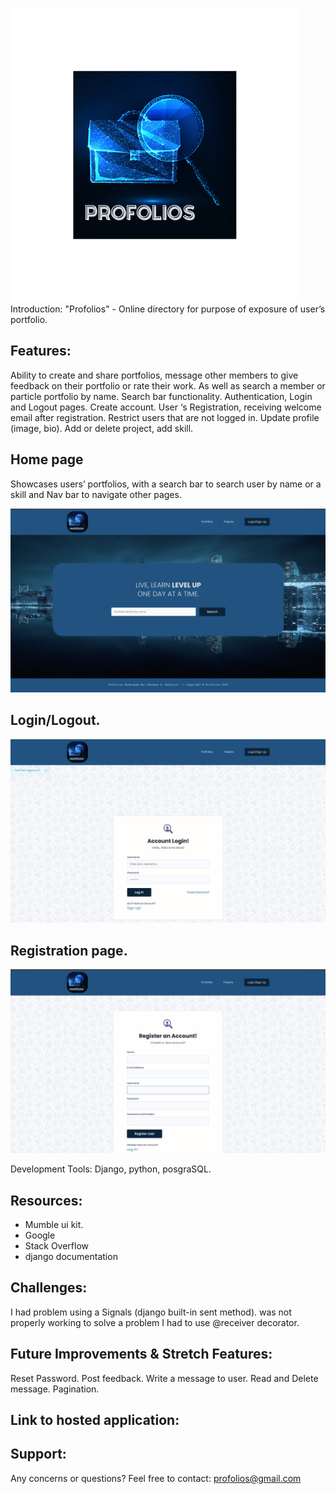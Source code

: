 
![](static//images/logo3.png)
Introduction: "Profolios" -
  Online directory for purpose of exposure
of user’s portfolio. 

## Features:

Ability to create and share portfolios, message other members to give feedback on their portfolio or rate their work. As well as search a member or particle portfolio by name. 
Search bar functionality. 
Authentication, Login and Logout pages.
Create account. 
User ‘s Registration, receiving welcome email after registration. 
Restrict users that are not logged in. 
Update profile (image, bio).
Add or delete project, add skill. 



## Home page 
Showcases users’ portfolios, with a search bar to search user by name or a skill and Nav bar to navigate other pages.

![](READMEIMG/home-page.png)


## Login/Logout.
![](READMEIMG/logIn_page.png)


## Registration page.
![](READMEIMG/Register_page.png)

Development Tools:
 Django, python, posgraSQL.

## Resources:

- Mumble ui kit.
- Google
- Stack Overflow
- django documentation 

## Challenges:

I had problem using a Signals (django built-in sent method). was not properly working to solve a problem I had to use @receiver decorator.
 

## Future Improvements & Stretch Features:

Reset Password. 
Post feedback. 
Write a message to user. 
Read and Delete message. 
Pagination.

## Link to hosted application:




## Support: 

Any concerns or questions? Feel free to contact: profolios@gmail.com




